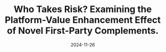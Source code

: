 ---
title: "Who Takes Risk? Examining the Platform-Value Enhancement Effect of Novel First-Party Complements."
collection: research
type: "Dissertation Chapter"
excerpt: "In my third study, I investigate whether the platform owner or complementors are more likely to engage in risky and novel product development, considering the changes in the category strength. Typically, firms would like to take on such risks when expected demand is high. I argue that in platform-mediated ecosystems, the platform owner considers a different benefit calculation: leveraging novel games to enhance the platform’s overall value to users, and consequently, its profit potential for complementors. Rather than avoiding risks due to lower expected demands such as in scenarios where a category strength declines, the platform owner is more likely to conduct novel product development to revitalize its platform’s ecosystem. With video game data, I use the machine learning technique to construct the novelty measurement based on games' description."
permalink: /research/2024-11-26-Novelty
date: 2024-11-26
---